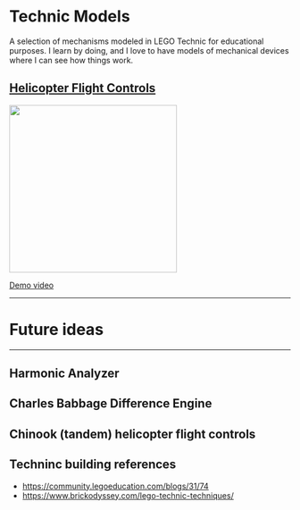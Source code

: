 # Technic Models

A selection of mechanisms modeled in LEGO Technic for educational purposes.
I learn by doing, and I love to have models of mechanical devices where I can
see how things work. 

## [Helicopter Flight Controls](helicopter-controls/)

<img src="media/bell206-2022.03-photo.jpg" width="300">

[Demo video](https://youtu.be/AFvBazurowA)


---
# Future ideas

---


## Harmonic Analyzer

## Charles Babbage Difference Engine

## Chinook (tandem) helicopter flight controls

## Techninc building references
- https://community.legoeducation.com/blogs/31/74
- https://www.brickodyssey.com/lego-technic-techniques/
